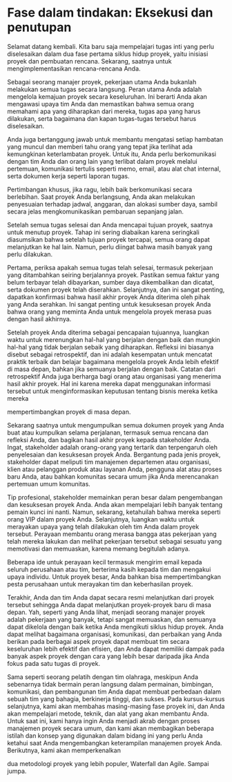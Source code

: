 # Fase dalam tindakan: Eksekusi dan penutupan

Selamat datang kembali. Kita baru saja mempelajari tugas inti yang perlu diselesaikan dalam dua fase pertama siklus hidup proyek, yaitu inisiasi proyek dan pembuatan rencana. Sekarang, saatnya untuk mengimplementasikan rencana-rencana Anda. 

Sebagai seorang manajer proyek, pekerjaan utama Anda bukanlah melakukan semua tugas secara langsung. Peran utama Anda adalah mengelola kemajuan proyek secara keseluruhan. Ini berarti Anda akan mengawasi upaya tim Anda dan memastikan bahwa semua orang memahami apa yang diharapkan dari mereka, tugas apa yang harus dilakukan, serta bagaimana dan kapan tugas-tugas tersebut harus diselesaikan. 

Anda juga bertanggung jawab untuk membantu mengatasi setiap hambatan yang muncul dan memberi tahu orang yang tepat jika terlihat ada kemungkinan keterlambatan proyek. Untuk itu, Anda perlu berkomunikasi dengan tim Anda dan orang lain yang terlibat dalam proyek melalui pertemuan, komunikasi tertulis seperti memo, email, atau alat chat internal, serta dokumen kerja seperti laporan tugas.

Pertimbangan khusus, jika ragu, lebih baik berkomunikasi secara berlebihan. Saat proyek Anda berlangsung, Anda akan melakukan penyesuaian terhadap jadwal, anggaran, dan alokasi sumber daya, sambil secara jelas mengkomunikasikan pembaruan sepanjang jalan. 

Setelah semua tugas selesai dan Anda mencapai tujuan proyek, saatnya untuk menutup proyek. Tahap ini sering diabaikan karena seringkali diasumsikan bahwa setelah tujuan proyek tercapai, semua orang dapat melanjutkan ke hal lain. Namun, perlu diingat bahwa masih banyak yang perlu dilakukan.

Pertama, periksa apakah semua tugas telah selesai, termasuk pekerjaan yang ditambahkan seiring berjalannya proyek. Pastikan semua faktur yang belum terbayar telah dibayarkan, sumber daya dikembalikan dan dicatat, serta dokumen proyek telah diserahkan. Selanjutnya, dan ini sangat penting, dapatkan konfirmasi bahwa hasil akhir proyek Anda diterima oleh pihak yang Anda serahkan. Ini sangat penting untuk kesuksesan proyek Anda bahwa orang yang meminta Anda untuk mengelola proyek merasa puas dengan hasil akhirnya.

Setelah proyek Anda diterima sebagai pencapaian tujuannya, luangkan waktu untuk merenungkan hal-hal yang berjalan dengan baik dan mungkin hal-hal yang tidak berjalan sebaik yang diharapkan. Refleksi ini biasanya disebut sebagai retrospektif, dan ini adalah kesempatan untuk mencatat praktik terbaik dan belajar bagaimana mengelola proyek Anda lebih efektif di masa depan, bahkan jika semuanya berjalan dengan baik. Catatan dari retrospektif Anda juga berharga bagi orang atau organisasi yang menerima hasil akhir proyek. Hal ini karena mereka dapat menggunakan informasi tersebut untuk menginformasikan keputusan tentang bisnis mereka ketika mereka

 mempertimbangkan proyek di masa depan.

Sekarang saatnya untuk mengumpulkan semua dokumen proyek yang Anda buat atau kumpulkan selama perjalanan, termasuk semua rencana dan refleksi Anda, dan bagikan hasil akhir proyek kepada stakeholder Anda. Ingat, stakeholder adalah orang-orang yang tertarik dan terpengaruh oleh penyelesaian dan kesuksesan proyek Anda. Bergantung pada jenis proyek, stakeholder dapat meliputi tim manajemen departemen atau organisasi, klien atau pelanggan produk atau layanan Anda, pengguna alat atau proses baru Anda, atau bahkan komunitas secara umum jika Anda merencanakan pertemuan umum komunitas.

Tip profesional, stakeholder memainkan peran besar dalam pengembangan dan kesuksesan proyek Anda. Anda akan mempelajari lebih banyak tentang pemain kunci ini nanti. Namun, sekarang, ketahuilah bahwa mereka seperti orang VIP dalam proyek Anda. Selanjutnya, luangkan waktu untuk merayakan upaya yang telah dilakukan oleh tim Anda dalam proyek tersebut. Perayaan membantu orang merasa bangga atas pekerjaan yang telah mereka lakukan dan melihat pekerjaan tersebut sebagai sesuatu yang memotivasi dan memuaskan, karena memang begitulah adanya.

Beberapa ide untuk perayaan kecil termasuk mengirim email kepada seluruh perusahaan atau tim, berterima kasih kepada tim dan mengakui upaya individu. Untuk proyek besar, Anda bahkan bisa mempertimbangkan pesta perusahaan untuk merayakan tim dan keberhasilan proyek. 

Terakhir, Anda dan tim Anda dapat secara resmi melanjutkan dari proyek tersebut sehingga Anda dapat melanjutkan proyek-proyek baru di masa depan. Yah, seperti yang Anda lihat, menjadi seorang manajer proyek adalah pekerjaan yang banyak, tetapi sangat memuaskan, dan semuanya dapat dikelola dengan baik ketika Anda mengikuti siklus hidup proyek. Anda dapat melihat bagaimana organisasi, komunikasi, dan perbaikan yang Anda berikan pada berbagai aspek proyek dapat membuat tim secara keseluruhan lebih efektif dan efisien, dan Anda dapat memiliki dampak pada banyak aspek proyek dengan cara yang lebih besar daripada jika Anda fokus pada satu tugas di proyek. 

Sama seperti seorang pelatih dengan tim olahraga, meskipun Anda sebenarnya tidak bermain peran langsung dalam permainan, bimbingan, komunikasi, dan pembangunan tim Anda dapat membuat perbedaan dalam sebuah tim yang bahagia, berkinerja tinggi, dan sukses. Pada kursus-kursus selanjutnya, kami akan membahas masing-masing fase proyek ini, dan Anda akan mempelajari metode, teknik, dan alat yang akan membantu Anda. Untuk saat ini, kami hanya ingin Anda menjadi akrab dengan proses manajemen proyek secara umum, dan kami akan membagikan beberapa istilah dan konsep yang digunakan dalam bidang ini yang perlu Anda ketahui saat Anda mengembangkan keterampilan manajemen proyek Anda. Berikutnya, kami akan memperkenalkan

 dua metodologi proyek yang lebih populer, Waterfall dan Agile. Sampai jumpa.